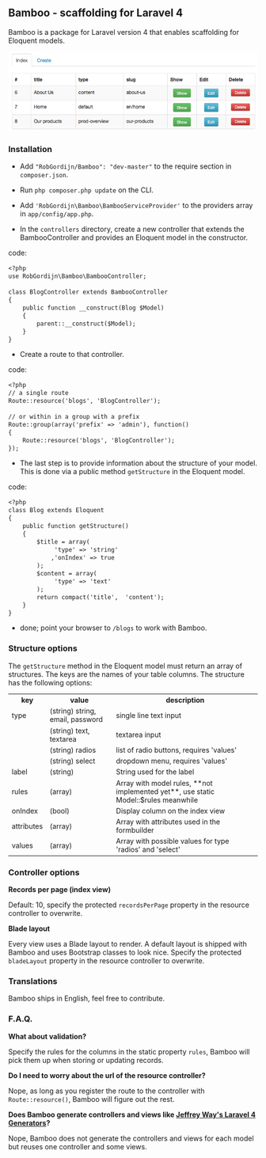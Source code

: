 ## Bamboo - scaffolding for Laravel 4
Bamboo is a package for Laravel version 4 that enables scaffolding for Eloquent models.

![Bamboo - example for Page model](bamboo-example.png)

### Installation
* Add `"RobGordijn/Bamboo": "dev-master"` to the require section in `composer.json`.

* Run `php composer.php update` on the CLI.

* Add `'RobGordijn\Bamboo\BambooServiceProvider'` to the providers array in `app/config/app.php`.
* In the `controllers` directory, create a new controller that extends the BambooController and provides an Eloquent model in the constructor.

code:

	<?php
	use RobGordijn\Bamboo\BambooController;

	class BlogController extends BambooController
	{
		public function __construct(Blog $Model)
		{
			parent::__construct($Model);
		}
	}

* Create a route to that controller.

code:

	<?php
	// a single route
	Route::resource('blogs', 'BlogController');
	
	// or within in a group with a prefix
	Route::group(array('prefix' => 'admin'), function()
	{
		Route::resource('blogs', 'BlogController');
	});

* The last step is to provide information about the structure of your model. This is done via a public method `getStructure` in the Eloquent model.

code:

	<?php
	class Blog extends Eloquent
	{
		public function getStructure()
		{
			$title = array(
				 'type' => 'string'
				,'onIndex' => true
			);
			$content = array(
				 'type' => 'text'
			);
			return compact('title',  'content');
		}
	}

* done; point your browser to `/blogs` to work with Bamboo.



### Structure options
The `getStructure` method in the Eloquent model must return an array of structures. The keys are the names of your table columns. The structure has the following options:

<table>
<tr>
	<th>key</th>
	<th>value</th>
	<th>description</th>
</tr>
<tr>
	<td>type</td>
	<td>(string) string, email, password</td>
	<td>single line text input</td>
</tr>
<tr>
	<td></td>
	<td>(string) text, textarea</td>
	<td>textarea input</td>
</tr>
<tr>
	<td></td>
	<td>(string) radios</td>
	<td>list of radio buttons, requires 'values'</td>
</tr>
<tr>
	<td></td>
	<td>(string) select</td>
	<td>dropdown menu, requires 'values'</td>
</tr>
<tr>
	<td>label</td>
	<td>(string)</td>
	<td>String used for the label</td>
</tr>
<tr>
	<td>rules</td>
	<td>(array)</td>
	<td>Array with model rules, **not implemented yet**, use static Model::$rules meanwhile</td>
</tr>
<tr>
	<td>onIndex</td>
	<td>(bool)</td>
	<td>Display column on the index view</td>
</tr>
<tr>
	<td>attributes</td>
	<td>(array)</td>
	<td>Array with attributes used in the formbuilder</td>
</tr>
<tr>
	<td>values</td>
	<td>(array)</td>
	<td>Array with possible values for type 'radios' and 'select'</td>
</tr>
</table>

### Controller options
**Records per page (index view)**

Default: 10, specify the protected `recordsPerPage` property in the resource controller to overwrite.

**Blade layout** 

Every view uses a Blade layout to render. A default layout is shipped with Bamboo and uses  Bootstrap classes to look nice. Specify the protected `bladeLayout` property in the resource controller to overwrite.

### Translations

Bamboo ships in English, feel free to contribute.


### F.A.Q.
**What about validation?**

Specify the rules for the columns in the static property `rules`, Bamboo will pick them up when storing or updating records.

**Do I need to worry about the url of the resource controller?**

Nope, as long as you register the route to the controller with `Route::resource()`, Bamboo will figure out the rest.


**Does Bamboo generate controllers and views like [Jeffrey Way's Laravel 4 Generators](https://github.com/JeffreyWay/Laravel-4-Generators)?**

Nope, Bamboo does not generate the controllers and views for each model but reuses one controller and some views.
